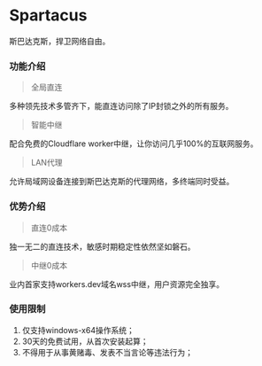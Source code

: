 # Spartacus
斯巴达克斯，捍卫网络自由。

### 功能介绍
> 全局直连

多种领先技术多管齐下，能直连访问除了IP封锁之外的所有服务。

> 智能中继

配合免费的Cloudflare worker中继，让你访问几乎100%的互联网服务。

> LAN代理

允许局域网设备连接到斯巴达克斯的代理网络，多终端同时受益。

### 优势介绍
> 直连0成本

独一无二的直连技术，敏感时期稳定性依然坚如磐石。

> 中继0成本

业内首家支持workers.dev域名wss中继，用户资源完全独享。


### 使用限制
1. 仅支持windows-x64操作系统；
2. 30天的免费试用，从首次安装起算；
3. 不得用于从事黄赌毒、发表不当言论等违法行为；
